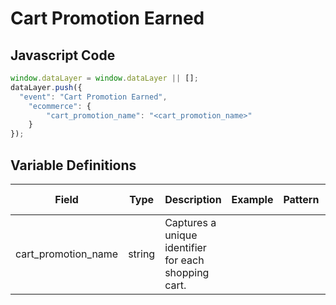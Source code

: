 # Cart Promotion Earned

### 

## Javascript Code
```js
window.dataLayer = window.dataLayer || [];
dataLayer.push({
  "event": "Cart Promotion Earned",
    "ecommerce": {
        "cart_promotion_name": "<cart_promotion_name>"
    }
});
```

## Variable Definitions

|Field|Type|Description|Example|Pattern|Min Length|Max Length|Minimum|Maximum|Multiple Of|
| --- | --- | --- | --- | --- | --- | --- | --- | --- | --- |
|cart_promotion_name|string|Captures a unique identifier for each shopping cart.||||||||




